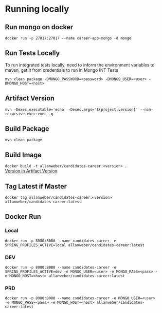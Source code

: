 # Running locally

## Run mongo on docker

`docker run -p 27017:27017 --name career-app-mongo -d mongo`

## Run Tests Locally

To run integrated tests locally, need to inform the environment variables to maven, get it from credentials to run in Mongo INT Tests

`mvn clean package -DMONGO_PASSWORD=<password> -DMONGO_USER=<user> -DMONGO_HOST=<host>`

## Artifact Version
`mvn -Dexec.executable='echo' -Dexec.args='${project.version}' --non-recursive exec:exec -q`

## Build Package

`mvn clean package`

## Build Image 

`docker build -t allanweber/candidates-career:<version> .`  
[Version in Artifact Version](#artifact-version)

## Tag Latest if Master

`docker tag allanweber/candidates-career:<version> allanweber/candidates-career:latest`

## Docker Run

### Local

`docker run -p 8080:8080 --name candidates-career -e SPRING_PROFILES_ACTIVE=local allanweber/candidates-career:latest`

### DEV

`docker run -p 8080:8080 --name candidates-career -e SPRING_PROFILES_ACTIVE=dev -e MONGO_USER=<user> -e MONGO_PASS=<pass> -e MONGO_HOST=<host> allanweber/candidates-career:latest`

### PRD

`docker run -p 8080:8080 --name candidates-career -e MONGO_USER=<user> -e MONGO_PASS=<pass> -e MONGO_HOST=<host> allanweber/candidates-career:latest`